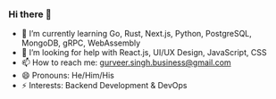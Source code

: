 ### Hi there 👋

- 🌱 I’m currently learning Go, Rust, Next.js, Python, PostgreSQL, MongoDB, gRPC, WebAssembly 
- 🤔 I’m looking for help with React.js, UI/UX Design, JavaScript, CSS 
- 📫 How to reach me: gurveer.singh.business@gmail.com
- 😄 Pronouns: He/Him/His
- ⚡ Interests: Backend Development & DevOps

